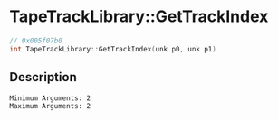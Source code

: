 # TapeTrackLibrary::GetTrackIndex
```c
// 0x005f07b0
int TapeTrackLibrary::GetTrackIndex(unk p0, unk p1)
```
## Description
```
Minimum Arguments: 2
Maximum Arguments: 2
```
